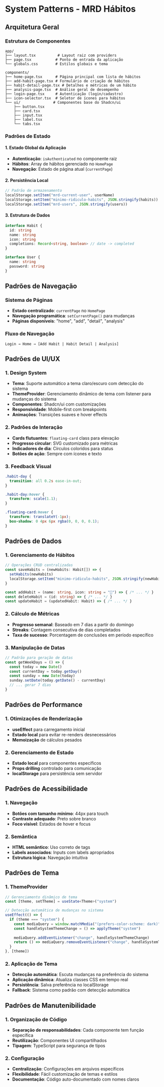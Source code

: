 # System Patterns - MRD Hábitos

## Arquitetura Geral

### Estrutura de Componentes
```
app/
├── layout.tsx          # Layout raiz com providers
├── page.tsx           # Ponto de entrada da aplicação
└── globals.css        # Estilos globais e tema

components/
├── home-page.tsx      # Página principal com lista de hábitos
├── add-habit-page.tsx # Formulário de criação de hábitos
├── habit-detail-page.tsx # Detalhes e métricas de um hábito
├── analysis-page.tsx  # Análise geral de desempenho
├── login-page.tsx     # Autenticação (login/cadastro)
├── icon-selector.tsx  # Seletor de ícones para hábitos
└── ui/               # Componentes base do Shadcn/ui
    ├── button.tsx
    ├── card.tsx
    ├── input.tsx
    ├── label.tsx
    └── tabs.tsx
```

### Padrões de Estado

#### 1. Estado Global da Aplicação
- **Autenticação**: `isAuthenticated` no componente raiz
- **Hábitos**: Array de hábitos gerenciado no `HomePage`
- **Navegação**: Estado de página atual (`currentPage`)

#### 2. Persistência Local
```typescript
// Padrão de armazenamento
localStorage.setItem("mrd-current-user", userName)
localStorage.setItem("minimo-ridiculo-habits", JSON.stringify(habits))
localStorage.setItem("mrd-users", JSON.stringify(users))
```

#### 3. Estrutura de Dados
```typescript
interface Habit {
  id: string
  name: string
  icon: string
  completions: Record<string, boolean> // date -> completed
}

interface User {
  name: string
  password: string
}
```

## Padrões de Navegação

### Sistema de Páginas
- **Estado centralizado**: `currentPage` no `HomePage`
- **Navegação programática**: `setCurrentPage()` para mudanças
- **Páginas disponíveis**: "home", "add", "detail", "analysis"

### Fluxo de Navegação
```
Login → Home → [Add Habit | Habit Detail | Analysis]
```

## Padrões de UI/UX

### 1. Design System
- **Tema**: Suporte automático a tema claro/escuro com detecção do sistema
- **ThemeProvider**: Gerenciamento dinâmico de tema com listener para mudanças do sistema
- **Componentes**: Shadcn/ui com customizações
- **Responsividade**: Mobile-first com breakpoints
- **Animações**: Transições suaves e hover effects

### 2. Padrões de Interação
- **Cards flutuantes**: `floating-card` class para elevação
- **Progresso circular**: SVG customizado para métricas
- **Indicadores de dia**: Círculos coloridos para status
- **Botões de ação**: Sempre com ícones e texto

### 3. Feedback Visual
```css
.habit-day {
  transition: all 0.2s ease-in-out;
}

.habit-day:hover {
  transform: scale(1.1);
}

.floating-card:hover {
  transform: translateY(-1px);
  box-shadow: 0 4px 6px rgba(0, 0, 0, 0.1);
}
```

## Padrões de Dados

### 1. Gerenciamento de Hábitos
```typescript
// Operações CRUD centralizadas
const saveHabits = (newHabits: Habit[]) => {
  setHabits(newHabits)
  localStorage.setItem("minimo-ridiculo-habits", JSON.stringify(newHabits))
}

const addHabit = (name: string, icon: string = "🎯") => { /* ... */ }
const deleteHabit = (id: string) => { /* ... */ }
const updateHabit = (updatedHabit: Habit) => { /* ... */ }
```

### 2. Cálculo de Métricas
- **Progresso semanal**: Baseado em 7 dias a partir do domingo
- **Streaks**: Contagem consecutiva de dias completados
- **Taxa de sucesso**: Porcentagem de conclusões em período específico

### 3. Manipulação de Datas
```typescript
// Padrão para geração de datas
const getWeekDays = () => {
  const today = new Date()
  const currentDay = today.getDay()
  const sunday = new Date(today)
  sunday.setDate(today.getDate() - currentDay)
  // ... gerar 7 dias
}
```

## Padrões de Performance

### 1. Otimizações de Renderização
- **useEffect** para carregamento inicial
- **Estado local** para evitar re-renders desnecessários
- **Memoização** de cálculos pesados

### 2. Gerenciamento de Estado
- **Estado local** para componentes específicos
- **Props drilling** controlado para comunicação
- **localStorage** para persistência sem servidor

## Padrões de Acessibilidade

### 1. Navegação
- **Botões com tamanho mínimo**: 44px para touch
- **Contraste adequado**: Preto sobre branco
- **Foco visível**: Estados de hover e focus

### 2. Semântica
- **HTML semântico**: Uso correto de tags
- **Labels associados**: Inputs com labels apropriados
- **Estrutura lógica**: Navegação intuitiva

## Padrões de Tema

### 1. ThemeProvider
```typescript
// Gerenciamento dinâmico de tema
const [theme, setTheme] = useState<Theme>("system")

// Detecção automática de mudanças no sistema
useEffect(() => {
  if (theme === "system") {
    const mediaQuery = window.matchMedia("(prefers-color-scheme: dark)")
    const handleSystemThemeChange = () => applyTheme("system")
    
    mediaQuery.addEventListener("change", handleSystemThemeChange)
    return () => mediaQuery.removeEventListener("change", handleSystemThemeChange)
  }
}, [theme])
```

### 2. Aplicação de Tema
- **Detecção automática**: Escuta mudanças na preferência do sistema
- **Aplicação dinâmica**: Atualiza classes CSS em tempo real
- **Persistência**: Salva preferência no localStorage
- **Fallback**: Sistema como padrão com detecção automática

## Padrões de Manutenibilidade

### 1. Organização de Código
- **Separação de responsabilidades**: Cada componente tem função específica
- **Reutilização**: Componentes UI compartilhados
- **Tipagem**: TypeScript para segurança de tipos

### 2. Configuração
- **Centralização**: Configurações em arquivos específicos
- **Flexibilidade**: Fácil customização de temas e estilos
- **Documentação**: Código auto-documentado com nomes claros
